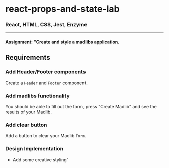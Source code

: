 # react-props-and-state-lab

### React, HTML, CSS, Jest, Enzyme
___

#### Assignment: "Create and style a madlibs application.

## Requirements

### Add Header/Footer components

Create a `Header` and `Footer` component.

### Add madlibs functionality

You should be able to fill out the form, press "Create Madlib" and
see the results of your Madlib.

### Add clear button

Add a button to clear your Madlib `Form`.

### Design Implementation

* Add some creative styling"
